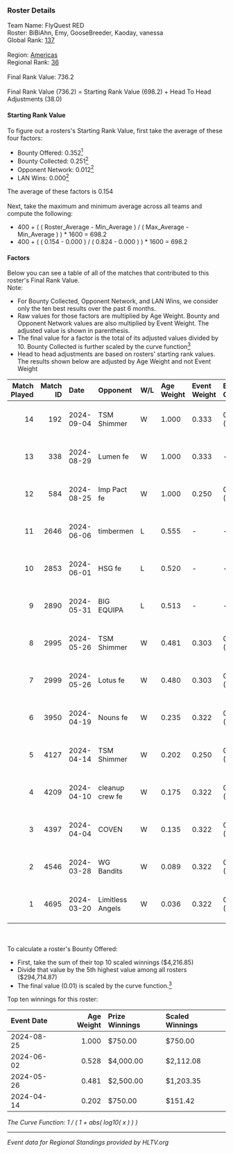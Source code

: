 ### Roster Details<br />
Team Name: FlyQuest RED<br />
Roster: BiBiAhn, Emy, GooseBreeder, Kaoday, vanessa<br />
Global Rank: [137](../../standings_global_2024_09_11.md)<br />
<br />
Region: [Americas]( ../../standings_americas_2024_09_11.md)<br />
Regional Rank: [36]( ../../standings_americas_2024_09_11.md)<br />
<br />
Final Rank Value:  736.2<br />
<br />
Final Rank Value (736.2) = Starting Rank Value (698.2) + Head To Head Adjustments (38.0)<br />

#### Starting Rank Value<br />
To figure out a rosters's Starting Rank Value, first take the average of these four factors:<br />
- Bounty Offered: 0.352[<sup>1</sup>](#table2)
- Bounty Collected: 0.251[<sup>2</sup>](#table1)
- Opponent Network: 0.012[<sup>2</sup>](#table1)
- LAN Wins: 0.000[<sup>2</sup>](#table1)

The average of these factors is 0.154<br />
<br />
Next, take the maximum and minimum average across all teams and compute the following:<br />
- 400 + ( ( Roster_Average - Min_Average ) / ( Max_Average - Min_Average ) ) * 1600 = 698.2
- 400 + ( ( 0.154 - 0.000 ) / ( 0.824 - 0.000 ) ) * 1600 = 698.2


#### Factors<br />
Below you can see a table of all of the matches that contributed to this roster's Final Rank Value.<br />
Note:<br />

- For Bounty Collected, Opponent Network, and LAN Wins, we consider only the ten best results over the past 6 months.
- Raw values for those factors are multiplied by Age Weight. Bounty and Opponent Network values are also multiplied by Event Weight. The adjusted value is shown in parenthesis.
- The final value for a factor is the total of its adjusted values divided by 10. Bounty Collected is further scaled by the curve function[<sup>3</sup>](#curveFunction)
- Head to head adjustments are based on rosters' starting rank values. The results shown below are adjusted by Age Weight and not Event Weight
<span id="table1"></span><br />


| Match Played | Match ID | Date       | Opponent         | W/L | Age Weight | Event Weight | Bounty Collected | Opponent Network | LAN Wins  | H2H Adj. | Roster                                           |
| -: | -: | :- | :- | :- | :- | :- | :- | :- | :- | -: | :- |
|           14 |      192 | 2024-09-04 | TSM Shimmer      | W   | 1.000      | 0.333        | 0.017 (0.006)    | 0.149 (0.050)    | 0 (0.000) |    13.58 | BiBiAhn, Emy, GooseBreeder, Kaoday, vanessa      |
|           13 |      338 | 2024-08-29 | Lumen fe         | W   | 1.000      | 0.333        | -                | 0.037 (0.012)    | 0 (0.000) |     6.99 | BiBiAhn, Emy, GooseBreeder, Kaoday, vanessa      |
|           12 |      584 | 2024-08-25 | Imp Pact fe      | W   | 1.000      | 0.250        | 0.001 (0.000)    | 0.075 (0.019)    | 0 (0.000) |    11.41 | BiBiAhn, Emy, GooseBreeder, Kaoday, vanessa      |
|           11 |     2646 | 2024-06-06 | timbermen        | L   | 0.555      | -            | -                | -                | -         |    -1.99 | BiBiAhn, Emy, GooseBreeder, Shakezullah, vanessa |
|           10 |     2853 | 2024-06-01 | HSG fe           | L   | 0.520      | -            | -                | -                | -         |    -7.14 | BiBiAhn, Emy, GooseBreeder, Kaoday, vanessa      |
|            9 |     2890 | 2024-05-31 | BIG EQUIPA       | L   | 0.513      | -            | -                | -                | -         |    -8.15 | BiBiAhn, Emy, GooseBreeder, Kaoday, vanessa      |
|            8 |     2995 | 2024-05-26 | TSM Shimmer      | W   | 0.481      | 0.303        | 0.017 (0.003)    | 0.149 (0.022)    | 0 (0.000) |     7.22 | BiBiAhn, Emy, GooseBreeder, Kaoday, vanessa      |
|            7 |     2999 | 2024-05-26 | Lotus fe         | W   | 0.480      | 0.303        | 0.003 (0.000)    | 0.027 (0.004)    | 0 (0.000) |     5.79 | BiBiAhn, Emy, GooseBreeder, Kaoday, vanessa      |
|            6 |     3950 | 2024-04-19 | Nouns fe         | W   | 0.235      | 0.322        | 0.003 (0.000)    | 0.044 (0.003)    | 0 (0.000) |     2.78 | BiBiAhn, Emy, GooseBreeder, Kaoday, vanessa      |
|            5 |     4127 | 2024-04-14 | TSM Shimmer      | W   | 0.202      | 0.250        | 0.017 (0.001)    | 0.149 (0.008)    | 0 (0.000) |     3.06 | BiBiAhn, Emy, GooseBreeder, Kaoday, vanessa      |
|            4 |     4209 | 2024-04-10 | cleanup crew fe  | W   | 0.175      | 0.322        | 0.001 (0.000)    | 0.001 (0.000)    | 0 (0.000) |     1.92 | BiBiAhn, Emy, GooseBreeder, Kaoday, vanessa      |
|            3 |     4397 | 2024-04-04 | COVEN            | W   | 0.135      | 0.322        | 0.001 (0.000)    | -                | 0 (0.000) |     1.13 | BiBiAhn, Emy, GooseBreeder, Kaoday, vanessa      |
|            2 |     4546 | 2024-03-28 | WG Bandits       | W   | 0.089      | 0.322        | 0.001 (0.000)    | 0.009 (0.000)    | 0 (0.000) |     1.01 | BiBiAhn, Emy, GooseBreeder, Kaoday, vanessa      |
|            1 |     4695 | 2024-03-20 | Limitless Angels | W   | 0.036      | 0.322        | 0.001 (0.000)    | 0.010 (0.000)    | -         |     0.43 | BiBiAhn, Emy, GooseBreeder, Kaoday, vanessa      |

<br />
<span id="table2"></span><br />
To calculate a roster's Bounty Offered:<br />

- First, take the sum of their top 10 scaled winnings ($4,216.85)
- Divide that value by the 5th highest value among all rosters ($294,714.87)
- The final value (0.01) is scaled by the curve function.[<sup>3</sup>](#curveFunction)

Top ten winnings for this roster:<br />

| Event Date | Age Weight | Prize Winnings | Scaled Winnings |
| :- | -: | :- | :- |
| 2024-08-25 |      1.000 | $750.00        | $750.00         |
| 2024-06-02 |      0.528 | $4,000.00      | $2,112.08       |
| 2024-05-26 |      0.481 | $2,500.00      | $1,203.35       |
| 2024-04-14 |      0.202 | $750.00        | $151.42         |


<span id="curveFunction"></span>_The Curve Function: 1 / ( 1 + abs( log10( x ) ) )_<br />

---
_Event data for Regional Standings provided by HLTV.org_<br />
